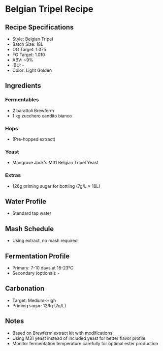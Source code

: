 # Belgian Tripel Recipe

## Recipe Specifications
- Style: Belgian Tripel
- Batch Size: 18L
- OG Target: 1.075
- FG Target: 1.010
- ABV: ~9%
- IBU: -
- Color: Light Golden

## Ingredients

### Fermentables
- 2 barattoli Brewferm
- 1 kg zucchero candito bianco

### Hops
- (Pre-hopped extract)

### Yeast
- Mangrove Jack's M31 Belgian Tripel Yeast

### Extras
- 126g priming sugar for bottling (7g/L × 18L)

## Water Profile
- Standard tap water

## Mash Schedule
- Using extract, no mash required

## Fermentation Profile
- Primary: 7-10 days at 18-23°C
- Secondary (optional): -

## Carbonation
- Target: Medium-High
- Priming sugar: 126g (7g/L)

## Notes
- Based on Brewferm extract kit with modifications
- Using M31 yeast instead of included yeast for better flavor profile
- Monitor fermentation temperature carefully for optimal ester production